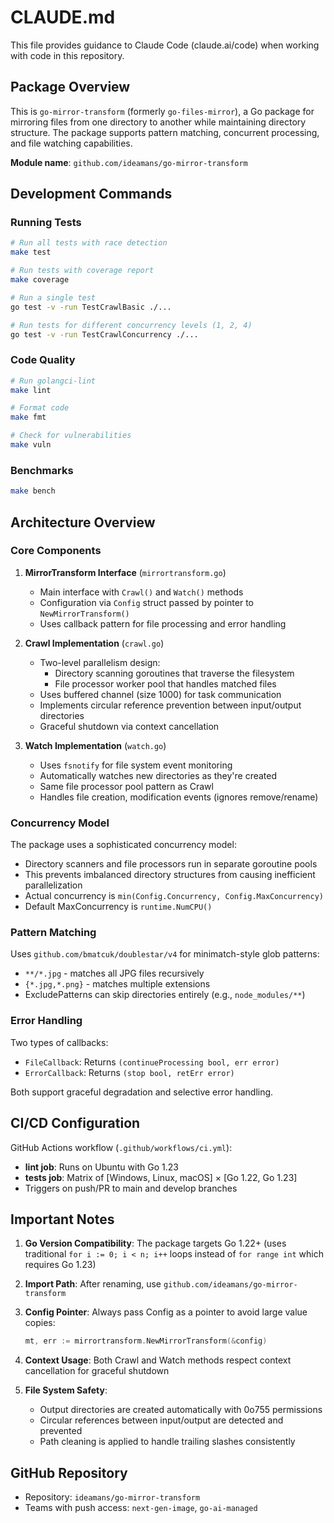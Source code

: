 # CLAUDE.md

This file provides guidance to Claude Code (claude.ai/code) when working with code in this repository.

## Package Overview

This is `go-mirror-transform` (formerly `go-files-mirror`), a Go package for mirroring files from one directory to another while maintaining directory structure. The package supports pattern matching, concurrent processing, and file watching capabilities.

**Module name**: `github.com/ideamans/go-mirror-transform`

## Development Commands

### Running Tests
```bash
# Run all tests with race detection
make test

# Run tests with coverage report
make coverage

# Run a single test
go test -v -run TestCrawlBasic ./...

# Run tests for different concurrency levels (1, 2, 4)
go test -v -run TestCrawlConcurrency ./...
```

### Code Quality
```bash
# Run golangci-lint
make lint

# Format code
make fmt

# Check for vulnerabilities
make vuln
```

### Benchmarks
```bash
make bench
```

## Architecture Overview

### Core Components

1. **MirrorTransform Interface** (`mirrortransform.go`)
   - Main interface with `Crawl()` and `Watch()` methods
   - Configuration via `Config` struct passed by pointer to `NewMirrorTransform()`
   - Uses callback pattern for file processing and error handling

2. **Crawl Implementation** (`crawl.go`)
   - Two-level parallelism design:
     - Directory scanning goroutines that traverse the filesystem
     - File processor worker pool that handles matched files
   - Uses buffered channel (size 1000) for task communication
   - Implements circular reference prevention between input/output directories
   - Graceful shutdown via context cancellation

3. **Watch Implementation** (`watch.go`)
   - Uses `fsnotify` for file system event monitoring
   - Automatically watches new directories as they're created
   - Same file processor pool pattern as Crawl
   - Handles file creation, modification events (ignores remove/rename)

### Concurrency Model

The package uses a sophisticated concurrency model:
- Directory scanners and file processors run in separate goroutine pools
- This prevents imbalanced directory structures from causing inefficient parallelization
- Actual concurrency is `min(Config.Concurrency, Config.MaxConcurrency)`
- Default MaxConcurrency is `runtime.NumCPU()`

### Pattern Matching

Uses `github.com/bmatcuk/doublestar/v4` for minimatch-style glob patterns:
- `**/*.jpg` - matches all JPG files recursively
- `{*.jpg,*.png}` - matches multiple extensions
- ExcludePatterns can skip directories entirely (e.g., `node_modules/**`)

### Error Handling

Two types of callbacks:
- `FileCallback`: Returns `(continueProcessing bool, err error)`
- `ErrorCallback`: Returns `(stop bool, retErr error)`

Both support graceful degradation and selective error handling.

## CI/CD Configuration

GitHub Actions workflow (`.github/workflows/ci.yml`):
- **lint job**: Runs on Ubuntu with Go 1.23
- **tests job**: Matrix of [Windows, Linux, macOS] × [Go 1.22, Go 1.23]
- Triggers on push/PR to main and develop branches

## Important Notes

1. **Go Version Compatibility**: The package targets Go 1.22+ (uses traditional `for i := 0; i < n; i++` loops instead of `for range int` which requires Go 1.23)

2. **Import Path**: After renaming, use `github.com/ideamans/go-mirror-transform` 

3. **Config Pointer**: Always pass Config as a pointer to avoid large value copies:
   ```go
   mt, err := mirrortransform.NewMirrorTransform(&config)
   ```

4. **Context Usage**: Both Crawl and Watch methods respect context cancellation for graceful shutdown

5. **File System Safety**: 
   - Output directories are created automatically with 0o755 permissions
   - Circular references between input/output are detected and prevented
   - Path cleaning is applied to handle trailing slashes consistently

## GitHub Repository

- Repository: `ideamans/go-mirror-transform`
- Teams with push access: `next-gen-image`, `go-ai-managed`